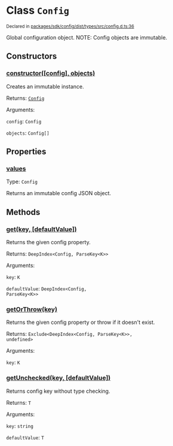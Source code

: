 # Class `Config`
<sub>Declared in [packages/sdk/config/dist/types/src/config.d.ts:36]()</sub>


Global configuration object.
NOTE: Config objects are immutable.


## Constructors
### [constructor(\[config\], objects)]()



Creates an immutable instance.


Returns: <code>[Config](/api/@dxos/client/classes/Config)</code>

Arguments: 

`config`: <code>Config</code>

`objects`: <code>Config[]</code>


## Properties
### [values]()
Type: <code>Config</code>

Returns an immutable config JSON object.


## Methods
### [get(key, \[defaultValue\])]()



Returns the given config property.


Returns: <code>DeepIndex&lt;Config, ParseKey&lt;K&gt;&gt;</code>

Arguments: 

`key`: <code>K</code>

`defaultValue`: <code>DeepIndex&lt;Config, ParseKey&lt;K&gt;&gt;</code>

### [getOrThrow(key)]()



Returns the given config property or throw if it doesn't exist.


Returns: <code>Exclude&lt;DeepIndex&lt;Config, ParseKey&lt;K&gt;&gt;, undefined&gt;</code>

Arguments: 

`key`: <code>K</code>

### [getUnchecked(key, \[defaultValue\])]()



Returns config key without type checking.


Returns: <code>T</code>

Arguments: 

`key`: <code>string</code>

`defaultValue`: <code>T</code>
